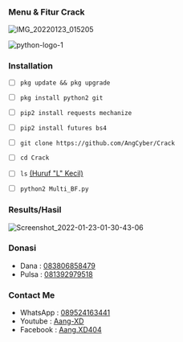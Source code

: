 ### Menu & Fitur Crack
![IMG_20220123_015205](https://user-images.githubusercontent.com/92802033/150651709-758ecee7-0d28-42f4-86cd-b6cb12762e30.jpg)

![python-logo-1](https://user-images.githubusercontent.com/92802033/152686489-629c3bd0-0aef-4c9f-8bd6-b4bd2a925ce6.gif)

### Installation
- [ ] `pkg update && pkg upgrade`

- [ ] `pkg install python2 git`

- [ ] `pip2 install requests mechanize`

- [ ] `pip2 install futures bs4`

- [ ] `git clone https://github.com/AngCyber/Crack`

- [ ] `cd Crack`

- [ ] `ls`  [(Huruf "L" Kecil)]()

- [ ] `python2 Multi_BF.py`

### Results/Hasil
![Screenshot_2022-01-23-01-30-43-06](https://user-images.githubusercontent.com/92802033/150651735-1715a932-060f-4d47-9407-65a8bc2a5ca2.jpg)


### Donasi
- Dana  : [083806858479]()
- Pulsa : [081392979518]()

### Contact Me
- WhatsApp : [089524163441]()
- Youtube : [Aang-XD]()
- Facebook : [Aang.XD404]()
